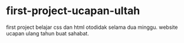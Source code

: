 # first-project-ucapan-ultah
first project belajar css dan html otodidak selama dua minggu. website ucapan ulang tahun buat sahabat.
